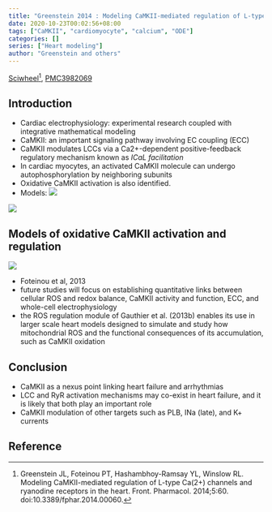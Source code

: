 ```yaml
---
title: "Greenstein 2014 : Modeling CaMKII-mediated regulation of L-type Ca(2+) channels and ryanodine receptors in the heart"
date: 2020-10-23T00:02:56+08:00
tags: ["CaMKII", "cardiomyocyte", "calcium", "ODE"]
categories: []
series: ["Heart modeling"]
author: "Greenstein and others"
---
```


[Sciwheel](https://sciwheel.com/work/#/items/2897035)[^Greenstein2014], [PMC3982069](http://www.ncbi.nlm.nih.gov/pmc/articles/PMC3982069)

<!--more-->

## Introduction
* Cardiac electrophysiology: experimental research coupled with integrative mathematical modeling
* CaMKII: an important signaling pathway involving EC coupling (ECC)
* CaMKII modulates LCCs via a Ca2+-dependent positive-feedback regulatory mechanism known as *ICaL facilitation*
* In cardiac myocytes, an activated CaMKII molecule can undergo autophosphorylation by neighboring subunits
* Oxidative CaMKII activation is also identified.
* Models:
![](https://www.frontiersin.org/files/Articles/83375/fphar-05-00060-HTML/image_m/fphar-05-00060-t001.jpg)

![](https://www.frontiersin.org/files/Articles/83375/fphar-05-00060-HTML/image_m/fphar-05-00060-g001.jpg)

## Models of oxidative CaMKII activation and regulation
![](https://www.frontiersin.org/files/Articles/83375/fphar-05-00060-HTML/image_m/fphar-05-00060-g002.jpg)
* Foteinou et al, 2013
* future studies will focus on establishing quantitative links between cellular ROS and redox balance, CaMKII activity and function, ECC, and whole-cell electrophysiology
* the ROS regulation module of Gauthier et al. (2013b) enables its use in larger scale heart models designed to simulate and study how mitochondrial ROS and the functional consequences of its accumulation, such as CaMKII oxidation

## Conclusion
* CaMKII as a nexus point linking heart failure and arrhythmias
* LCC and RyR activation mechanisms may co-exist in heart failure, and it is likely that both play an important role
* CaMKII modulation of other targets such as PLB, INa (late), and K+ currents

## Reference
[^Greenstein2014]: Greenstein JL, Foteinou PT, Hashambhoy-Ramsay YL, Winslow RL. Modeling CaMKII-mediated regulation of L-type Ca(2+) channels and ryanodine receptors in the heart. Front. Pharmacol. 2014;5:60. doi:10.3389/fphar.2014.00060.
